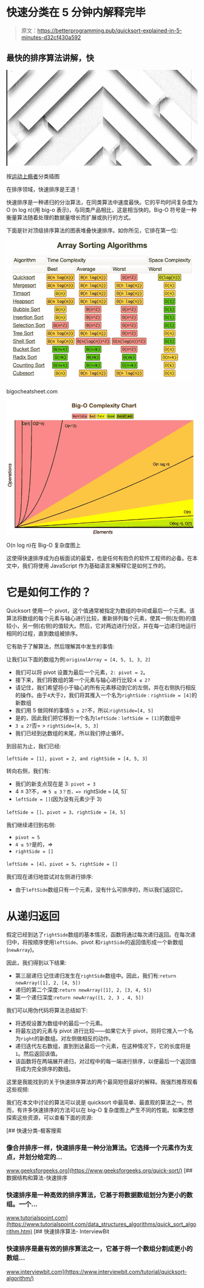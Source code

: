# 快速分类在 5 分钟内解释完毕

> 原文：<https://betterprogramming.pub/quicksort-explained-in-5-minutes-d32cf430a592>

## 最快的排序算法讲解，快

![](img/22ef8a3d547e682c5eb4a7211205c0f5.png)

按[运动上瘾者](https://giphy.com/gifs/art-abstract-pattern-3oGRFHO6YQrxnnU5Ta)分类插图

在排序领域，快速排序是王道！

快速排序是一种递归的分治算法，在同类算法中速度最快。它的平均时间复杂度为 O (n log n)(用 big-o 表示)，与同类产品相比，这是相当快的。Big-O 符号是一种衡量算法随着处理的数据量增长而扩展或执行的方式。

下面是针对顶级排序算法的图表堆叠快速排序。如你所见，它排在第一位:

![](img/6f85ddfdfa277061fe61c14d0cba0282.png)

bigocheatsheet.com

![](img/1a2902bda51b16ae14f647bae815936d.png)

O(n log n)在 Big-O 复杂度图上

这使得快速排序成为白板面试的最爱，也是任何有抱负的软件工程师的必备。在本文中，我们将使用 JavaScript 作为基础语言来解释它是如何工作的。

# **它是如何工作的？**

Quicksort 使用一个 pivot，这个值通常被指定为数组的中间或最后一个元素。该算法将数组的每个元素与轴心进行比较，重新排列每个元素，使其一侧(左侧)的值较小，另一侧(右侧)的值较大。然后，它对两边进行分区，并在每一边递归地运行相同的过程，直到数组被排序。

它有助于了解算法，然后理解其中发生的事情:

让我们以下面的数组为例:`originalArray = [4, 5, 1, 3, 2]`

*   我们可以将 pivot 设置为最后一个元素，`2: pivot = 2`。
*   接下来，我们将数组的第一个元素与轴心进行比较:`4 ≤ 2?`
*   请记住，我们希望将小于轴心的所有元素移动到它的左侧，并在右侧执行相反的操作。由于`4`大于`2`，我们将其推入一个名为`rightSide` : `rightSide = [4]`的新数组
*   我们用 5 做同样的事情:`5 ≤ 2?`不，所以:`rightSide=[4, 5]`
*   是的，因此我们把它移到一个名为`leftSide` : `leftSide = [1]`的数组中
*   `3 ≤ 2?`否= > `rightSide=[4, 5, 3]`
*   我们已经到达数组的末尾，所以我们停止循环。

到目前为止，我们已经:

`leftSide = [1], pivot = 2, and rightSide = [4, 5, 3]`

转向右侧，我们有:

*   我们的新支点现在是 3: `pivot = 3`
*   4 ≤ 3?不，=> `5 ≤ 3？否，=> `rightSide = [4, 5]`
*   `leftSide = []`(因为没有元素少于 3)

`leftSide = []`、`pivot = 3`、`rightSide = [4, 5]`

我们继续递归到右侧:

*   `pivot = 5`
*   `4 ≤ 5?`是的，=>
*   `rightSide = []`

`leftSide = [4]`、`pivot = 5`、`rightSide = []`

我们现在递归地尝试对左侧进行排序:

*   由于`leftSide`数组只有一个元素，没有什么可排序的，所以我们返回它。

# **从递归返回**

假定已经到达了`rightSide`数组的基本情况，函数将通过每次递归返回。在每次递归中，将按顺序使用`leftSide`、pivot 和`rightSide`的返回值形成一个新数组(`newArray`)。

因此，我们得到以下结果:

*   第三层递归:记住递归发生在`rightSide`数组中。因此，我们有:`return newArray([1], 2, [4, 5])`
*   递归的第二个深度:`return newArray([1], 2, [3, 4, 5])`
*   第一个递归深度:`return newArray([1, 2, 3 , 4, 5])`

我们可以用伪代码将算法总结如下:

*   将透视设置为数组中的最后一个元素。
*   将最左边的元素与 pivot 进行比较——如果它大于 pivot，则将它推入一个名为`right`的新数组。对左侧做相反的动作。
*   递归迭代左右数组，直到到达最后一个元素，在这种情况下，它的长度将是`1`。然后返回该值。
*   该函数将在两端展开递归，对过程中的每一端进行排序，以便最后一个返回值将成为完全排序的数组。

这里是我能找到的关于快速排序算法的两个最简短但最好的解释。我强烈推荐观看这些视频:

我们在本文中讨论的算法可以说是 quicksort 中最简单、最直观的算法之一。然而，有许多快速排序的方法可以在 big-O 复杂度图上产生不同的性能。如果您想探索这些资源，可以查看下面的资源:

[](https://www.geeksforgeeks.org/quick-sort/) [## 快速分类-极客搜索

### 像合并排序一样，快速排序是一种分治算法。它选择一个元素作为支点，并划分给定的…

www.geeksforgeeks.org](https://www.geeksforgeeks.org/quick-sort/) [](https://www.tutorialspoint.com/data_structures_algorithms/quick_sort_algorithm.htm) [## 数据结构和算法-快速排序

### 快速排序是一种高效的排序算法，它基于将数据数组划分为更小的数组。一个…

www.tutorialspoint.com](https://www.tutorialspoint.com/data_structures_algorithms/quick_sort_algorithm.htm) [](https://www.interviewbit.com/tutorial/quicksort-algorithm/) [## 快速排序算法- InterviewBit

### 快速排序是最有效的排序算法之一，它基于将一个数组分割成更小的数组…

www.interviewbit.com](https://www.interviewbit.com/tutorial/quicksort-algorithm/)